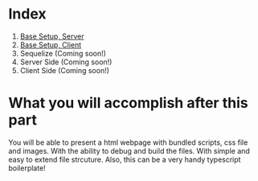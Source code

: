 # Index
1. [Base Setup, Server](https://www.tryhardprojects.com/blog/Website-Part1-2019-05-01/)
2. [Base Setup, Client](https://www.tryhardprojects.com/blog/Website-part2-2019-05-06/)
3. Sequelize (Coming soon!)
4. Server Side (Coming soon!)
5. Client Side (Coming soon!)

# What you will accomplish after this part
You will be able to present a html webpage with bundled scripts, css file and images. With the ability to debug and build the files. With simple and easy to extend file strcuture. Also, this can be a very handy typescript boilerplate!